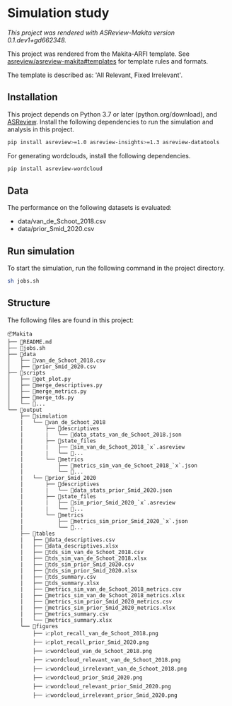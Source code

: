# Simulation study

*This project was rendered with ASReview-Makita version 0.1.dev1+gd662348.*

This project was rendered from the Makita-ARFI template. See [asreview/asreview-makita#templates](https://github.com/asreview/asreview-makita#templates) for template rules and formats.

The template is described as: 'All Relevant, Fixed Irrelevant'.

## Installation

This project depends on Python 3.7 or later (python.org/download), and [ASReview](https://asreview.nl/download/). Install the following dependencies to run the simulation and analysis in this project.

```sh
pip install asreview>=1.0 asreview-insights>=1.3 asreview-datatools
```

For generating wordclouds, install the following dependencies.

```sh
pip install asreview-wordcloud
```

## Data

The performance on the following datasets is evaluated:

- data/van_de_Schoot_2018.csv
- data/prior_Smid_2020.csv

## Run simulation

To start the simulation, run the following command in the project directory.

```sh 
sh jobs.sh
```

## Structure

The following files are found in this project:

    📦Makita
    ├── 📜README.md
    ├── 📜jobs.sh
    ├── 📂data
    │   ├── 📜van_de_Schoot_2018.csv
    │   ├── 📜prior_Smid_2020.csv
    ├── 📂scripts
    │   ├── 📜get_plot.py
    │   ├── 📜merge_descriptives.py
    │   ├── 📜merge_metrics.py
    │   ├── 📜merge_tds.py
    │   └── 📜...
    └── 📂output
        ├── 📂simulation
        |   └── 📂van_de_Schoot_2018
        |       ├── 📂descriptives
        |       |   └── 📜data_stats_van_de_Schoot_2018.json
        |       ├── 📂state_files
        |       |   ├── 📜sim_van_de_Schoot_2018_`x`.asreview
        |       |   └── 📜...
        |       └── 📂metrics
        |           ├── 📜metrics_sim_van_de_Schoot_2018_`x`.json
        |           └── 📜...
        |   └── 📂prior_Smid_2020
        |       ├── 📂descriptives
        |       |   └── 📜data_stats_prior_Smid_2020.json
        |       ├── 📂state_files
        |       |   ├── 📜sim_prior_Smid_2020_`x`.asreview
        |       |   └── 📜...
        |       └── 📂metrics
        |           ├── 📜metrics_sim_prior_Smid_2020_`x`.json
        |           └── 📜...
        ├── 📂tables
        |   ├── 📜data_descriptives.csv
        |   ├── 📜data_descriptives.xlsx
        |   ├── 📜tds_sim_van_de_Schoot_2018.csv
        |   ├── 📜tds_sim_van_de_Schoot_2018.xlsx
        |   ├── 📜tds_sim_prior_Smid_2020.csv
        |   ├── 📜tds_sim_prior_Smid_2020.xlsx
        |   ├── 📜tds_summary.csv
        |   ├── 📜tds_summary.xlsx
        |   ├── 📜metrics_sim_van_de_Schoot_2018_metrics.csv
        |   ├── 📜metrics_sim_van_de_Schoot_2018_metrics.xlsx
        |   ├── 📜metrics_sim_prior_Smid_2020_metrics.csv
        |   ├── 📜metrics_sim_prior_Smid_2020_metrics.xlsx
        |   ├── 📜metrics_summary.csv
        |   └── 📜metrics_summary.xlsx
        └── 📂figures
            ├── 📈plot_recall_van_de_Schoot_2018.png
            ├── 📈plot_recall_prior_Smid_2020.png
            ├── 📈wordcloud_van_de_Schoot_2018.png
            ├── 📈wordcloud_relevant_van_de_Schoot_2018.png
            ├── 📈wordcloud_irrelevant_van_de_Schoot_2018.png
            ├── 📈wordcloud_prior_Smid_2020.png
            ├── 📈wordcloud_relevant_prior_Smid_2020.png
            ├── 📈wordcloud_irrelevant_prior_Smid_2020.png
